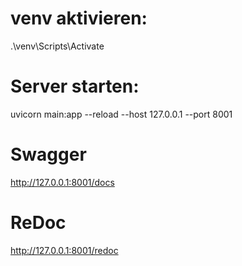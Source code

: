 # venv aktivieren:
.\venv\Scripts\Activate

# Server starten: 
uvicorn main:app --reload --host 127.0.0.1 --port 8001

# Swagger
http://127.0.0.1:8001/docs

# ReDoc
http://127.0.0.1:8001/redoc